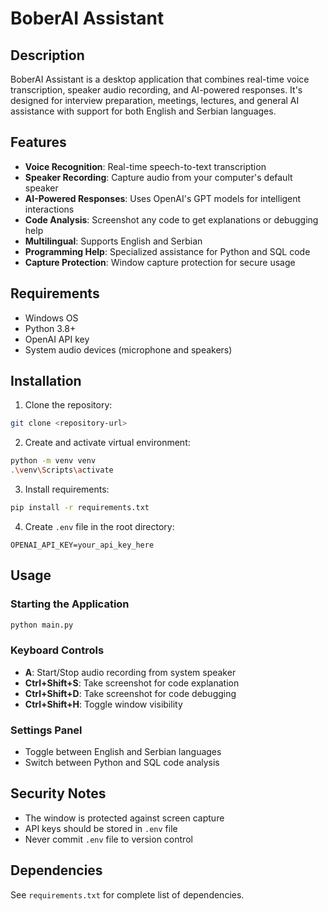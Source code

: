 # BoberAI Assistant

## Description
BoberAI Assistant is a desktop application that combines real-time voice transcription, speaker audio recording, and AI-powered responses. It's designed for interview preparation, meetings, lectures, and general AI assistance with support for both English and Serbian languages.

## Features
- **Voice Recognition**: Real-time speech-to-text transcription
- **Speaker Recording**: Capture audio from your computer's default speaker
- **AI-Powered Responses**: Uses OpenAI's GPT models for intelligent interactions
- **Code Analysis**: Screenshot any code to get explanations or debugging help
- **Multilingual**: Supports English and Serbian
- **Programming Help**: Specialized assistance for Python and SQL code
- **Capture Protection**: Window capture protection for secure usage

## Requirements
- Windows OS
- Python 3.8+
- OpenAI API key
- System audio devices (microphone and speakers)

## Installation

1. Clone the repository:
```bash
git clone <repository-url>
```

2. Create and activate virtual environment:
```bash
python -m venv venv
.\venv\Scripts\activate
```

3. Install requirements:
```bash
pip install -r requirements.txt
```

4. Create `.env` file in the root directory:
```env
OPENAI_API_KEY=your_api_key_here
```

## Usage

### Starting the Application
```bash
python main.py
```

### Keyboard Controls
- **A**: Start/Stop audio recording from system speaker
- **Ctrl+Shift+S**: Take screenshot for code explanation
- **Ctrl+Shift+D**: Take screenshot for code debugging
- **Ctrl+Shift+H**: Toggle window visibility

### Settings Panel
- Toggle between English and Serbian languages
- Switch between Python and SQL code analysis

## Security Notes
- The window is protected against screen capture
- API keys should be stored in `.env` file
- Never commit `.env` file to version control

## Dependencies
See `requirements.txt` for complete list of dependencies.